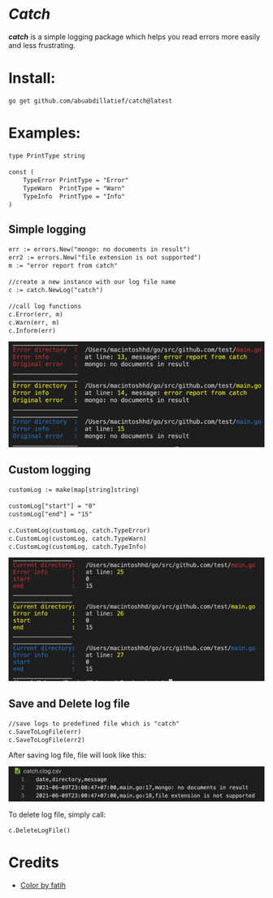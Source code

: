 # _Catch_
__*catch*__ is a simple logging package which helps you read errors more easily and less frustrating.


# Install:

    go get github.com/abuabdillatief/catch@latest

# Examples:

    type PrintType string

    const (
        TypeError PrintType = "Error"
        TypeWarn  PrintType = "Warn"
        TypeInfo  PrintType = "Info"
    )
## Simple logging
  	err := errors.New("mongo: no documents in result")
	err2 := errors.New("file extension is not supported")
	m := "error report from catch"

    //create a new instance with our log file name
	c := catch.NewLog("catch")

    //call log functions
	c.Error(err, m)
	c.Warn(err, m)
	c.Inform(err)

![example of simple logigng](./assets/image.png)

## Custom logging
    customLog := make(map[string]string)
	
	customLog["start"] = "0"
	customLog["end"] = "15"

	c.CustomLog(customLog, catch.TypeError)
	c.CustomLog(customLog, catch.TypeWarn)
	c.CustomLog(customLog, catch.TypeInfo)

![example of custom logigng](./assets/custom_log.png)


    


## Save and Delete log file

    //save logs to predefined file which is "catch"
	c.SaveToLogFile(err)
	c.SaveToLogFile(err2)
After saving log file, file will look like this:

![example of custom loging](./assets/log_file.png)

To delete log file, simply call:

    c.DeleteLogFile()

# Credits
- [Color by fatih](https://github.com/fatih/color)


